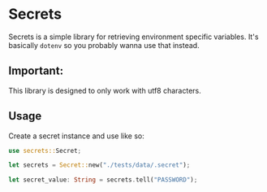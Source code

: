 # Secrets
Secrets is a simple library for retrieving environment specific variables. It's basically `dotenv` so you probably wanna use that instead.

## Important:
This library is designed to only work with utf8 characters.

## Usage
Create a secret instance and use like so:
```rust
use secrets::Secret;

let secrets = Secret::new("./tests/data/.secret");

let secret_value: String = secrets.tell("PASSWORD");

```